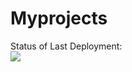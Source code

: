 # Myprojects

Status of Last Deployment:<br>
<img src="https://github.com/Mels2006/Myprojects/workflows/My-1st-action/badge.svg?branch=main"><br>

